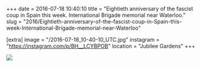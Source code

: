 +++
date = 2016-07-18 10:40:10
title = "Eightieth anniversary of the fascist coup in Spain this week. International Brigade memorial near Waterloo."
slug = "2016/Eightieth-anniversary-of-the-fascist-coup-in-Spain-this-week-International-Brigade-memorial-near-Waterloo"

[extra]
image = "/2016-07-18_10-40-10_UTC.jpg"
instagram = "https://instagram.com/p/BH__LCYBPOB"
location = "Jubilee Gardens"
+++

<img src="/2016-07-18_10-40-10_UTC.jpg" />
